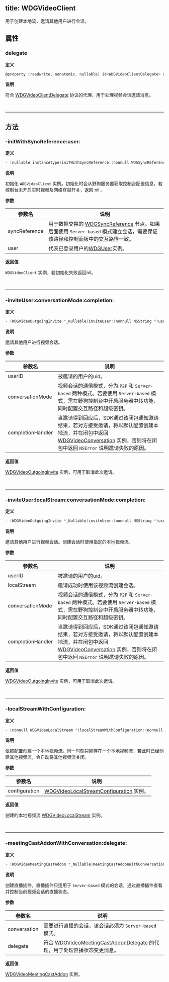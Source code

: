 title: WDGVideoClient
---

用于创建本地流，邀请其他用户进行会话。

## 属性

### delegate

**定义**

```objectivec
@property (readwrite, nonatomic, nullable) id<WDGVideoClientDelegate> delegate;
```

**说明**

符合 [WDGVideoClientDelegate](../Protocols/WDGVideoClientDelegate.html) 协议的代理，用于处理视频会话邀请消息。

</br>

---

## 方法

### -initWithSyncReference:user:

**定义**

```objectivec
- (nullable instancetype)initWithSyncReference:(nonnull WDGSyncReference *)syncReferenceuser:(nonnull WDGUser *)user;
```

**说明**

初始化 `WDGVideoClient` 实例。初始化时会从野狗服务器获取控制台配置信息，若控制台未开启实时视频及网络穿越开关，返回 nil 。

**参数**

 参数名 | 说明 
---|---
syncReference|用于数据交换的 [WDGSyncReference](../../../sync/ios/WDGSyncReference.html) 节点。如果后面使用 `Server-based` 模式建立会话，需要保证该路径和控制面板中的交互路径一致。
user|代表已登录用户的[WDGUser](../../../auth/ios/WDGUser.html)实例。

**返回值**

`WDGVideoClient` 实例，若初始化失败返回nil。

</br>

---

### -inviteUser:conversationMode:completion:

**定义**

```objectivec
- (WDGVideoOutgoingInvite *_Nullable)inviteUser:(nonnull NSString *)userIDconversationMode:(WDGVideoConversationMode)conversationModecompletion:(nonnull WDGVideoInviteAcceptanceBlock)completionHandler;
```

**说明**

邀请其他用户进行视频会话。

**参数**

 参数名 | 说明 
---|---
userID|被邀请的用户的uid。 
conversationMode|视频会话的通信模式，分为 `P2P` 和 `Server-based` 两种模式。若要使用 `Server-based` 模式，需在野狗控制台中开启服务器中转功能，同时配置交互路径和超级密钥。 
completionHandler|当邀请得到回应后，SDK通过该闭包通知邀请结果，若对方接受邀请，将以默认配置创建本地流，并在闭包中返回 [WDGVideoConversation](../Classes/WDGVideoConversation.html) 实例，否则将在闭包中返回 `NSError` 说明邀请失败的原因。

**返回值**

[WDGVideoOutgoingInvite](../Classes/WDGVideoOutgoingInvite.html) 实例，可用于取消此次邀请。

</br>

---

### -inviteUser:localStream:conversationMode:completion:

**定义**

```objectivec
- (WDGVideoOutgoingInvite *_Nullable)inviteUser:(nonnull NSString *)userIDlocalStream:(nonnull WDGVideoLocalStream *)localStreamconversationMode:(WDGVideoConversationMode)conversationModecompletion:(nonnull WDGVideoInviteAcceptanceBlock)completionHandler;
```

**说明**

邀请其他用户进行视频会话。创建会话时使用指定的本地视频流。

**参数**

 参数名 | 说明 
---|---
userID|被邀请的用户的uid。 
localStream|邀请成功时使用该视频流创建会话。 
conversationMode|视频会话的通信模式，分为 `P2P` 和 `Server-based` 两种模式。若要使用 `Server-based` 模式，需在野狗控制台中开启服务器中转功能，同时配置交互路径和超级密钥。 
completionHandler|当邀请得到回应后，SDK通过该闭包通知邀请结果，若对方接受邀请，将以默认配置创建本地流，并在闭包中返回 [WDGVideoConversation](../Classes/WDGVideoConversation.html) 实例，否则将在闭包中返回 `NSError` 说明邀请失败的原因。

**返回值**

[WDGVideoOutgoingInvite](../Classes/WDGVideoOutgoingInvite.html) 实例，可用于取消此次邀请。

</br>

---

### -localStreamWithConfiguration:

**定义**

```objectivec
- (nonnull WDGVideoLocalStream *)localStreamWithConfiguration:(nonnull WDGVideoLocalStreamConfiguration *)configuration;
```

**说明**

依照配置创建一个本地视频流。同一时刻只能存在一个本地视频流，若此时已经创建其他视频流，会自动将其他视频流关闭。

**参数**

 参数名 | 说明 
---|---
configuration|[WDGVideoLocalStreamConfiguration](../Classes/WDGVideoLocalStreamConfiguration.html) 实例。

**返回值**

创建的本地视频流 [WDGVideoLocalStream](../Classes/WDGVideoLocalStream.html) 实例。

</br>

---

### -meetingCastAddonWithConversation:delegate:

**定义**

```objectivec
- (WDGVideoMeetingCastAddon *_Nullable)meetingCastAddonWithConversation:(nonnull WDGVideoConversation *)conversationdelegate:(nonnull id<WDGVideoMeetingCastAddonDelegate>)delegate;
```

**说明**

创建直播插件，直播插件只适用于 `Server-based` 模式的会话，通过直播插件查看并控制当前视频会话的直播状态。

**参数**

 参数名 | 说明 
---|---
conversation|需要进行直播的会话，该会话必须为 `Server-based` 模式。
delegate|符合 [WDGVideoMeetingCastAddonDelegate](../Protocols/WDGVideoMeetingCastAddonDelegate.html) 的代理，用于处理直播状态变更消息。

**返回值**

[WDGVideoMeetingCastAddon](../Classes/WDGVideoMeetingCastAddon.html) 实例。
